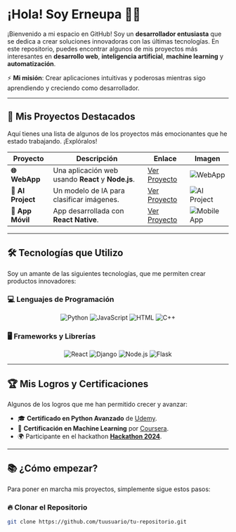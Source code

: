 # ¡Hola! Soy Erneupa 👨‍💻

¡Bienvenido a mi espacio en GitHub! Soy un **desarrollador entusiasta** que se dedica a crear soluciones innovadoras con las últimas tecnologías. En este repositorio, puedes encontrar algunos de mis proyectos más interesantes en **desarrollo web**, **inteligencia artificial**, **machine learning** y **automatización**.

⚡ **Mi misión**: Crear aplicaciones intuitivas y poderosas mientras sigo aprendiendo y creciendo como desarrollador.

---

## 🚀 Mis Proyectos Destacados

Aquí tienes una lista de algunos de los proyectos más emocionantes que he estado trabajando. ¡Explóralos!

| Proyecto        | Descripción                                         | Enlace                | Imagen                                      |
|-----------------|-----------------------------------------------------|-----------------------|---------------------------------------------|
| **🌐 WebApp**   | Una aplicación web usando **React** y **Node.js**. | [Ver Proyecto](enlace) | ![WebApp](https://via.placeholder.com/200x100) |
| **🤖 AI Project**| Un modelo de IA para clasificar imágenes.         | [Ver Proyecto](enlace) | ![AI Project](https://via.placeholder.com/200x100) |
| **📱 App Móvil**| App desarrollada con **React Native**.            | [Ver Proyecto](enlace) | ![Mobile App](https://via.placeholder.com/200x100) |

---

## 🛠️ Tecnologías que Utilizo

Soy un amante de las siguientes tecnologías, que me permiten crear productos innovadores:

### 💻 **Lenguajes de Programación**

<p align="center">
  <img src="https://img.shields.io/badge/Python-3776AB?style=flat-square&logo=python&logoColor=white" alt="Python"/>
  <img src="https://img.shields.io/badge/JavaScript-F7DF1E?style=flat-square&logo=javascript&logoColor=black" alt="JavaScript"/>
  <img src="https://img.shields.io/badge/HTML-E34F26?style=flat-square&logo=html5&logoColor=white" alt="HTML"/>
  <img src="https://img.shields.io/badge/C%2B%2B-00599C?style=flat-square&logo=c%2B%2B&logoColor=white" alt="C++"/>
</p>

### 🖥️ **Frameworks y Librerías**

<p align="center">
  <img src="https://img.shields.io/badge/React-61DAFB?style=flat-square&logo=react&logoColor=black" alt="React"/>
  <img src="https://img.shields.io/badge/Django-092E20?style=flat-square&logo=django&logoColor=white" alt="Django"/>
  <img src="https://img.shields.io/badge/Node.js-339933?style=flat-square&logo=node.js&logoColor=white" alt="Node.js"/>
  <img src="https://img.shields.io/badge/Flask-000000?style=flat-square&logo=flask&logoColor=white" alt="Flask"/>
</p>

---

## 🏆 Mis Logros y Certificaciones

Algunos de los logros que me han permitido crecer y avanzar:

- 🎓 **Certificado en Python Avanzado** de [Udemy](enlace).
- 🏅 **Certificación en Machine Learning** por [Coursera](enlace).
- 🌍 Participante en el hackathon **[Hackathon 2024](enlace)**.

---

## 📚 ¿Cómo empezar?

Para poner en marcha mis proyectos, simplemente sigue estos pasos:

### 🔥 **Clonar el Repositorio**

```bash
git clone https://github.com/tuusuario/tu-repositorio.git

